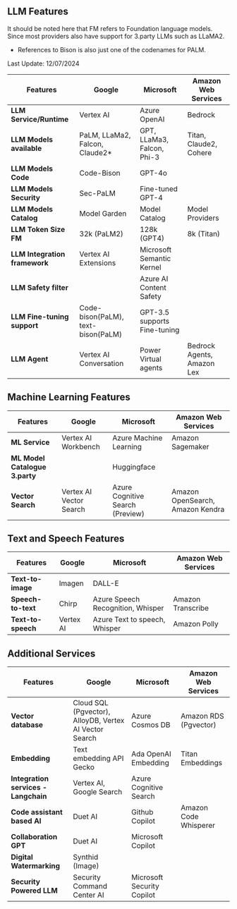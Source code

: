## LLM Features

It should be noted here that FM refers to Foundation language models. Since most providers also have support for 3.party LLMs such as LLaMA2.

* References to Bison is also just one of the codenames for PALM. 

Last Update: 12/07/2024

| Features                         | Google                    | Microsoft              | Amazon Web Services  |
|----------------------------------|---------------------------|------------------------|----------------------|
| **LLM Service/Runtime**             | Vertex AI                 | Azure OpenAI           | Bedrock              |
| **LLM Models available**            | PaLM, LLaMa2, Falcon, Claude2* | GPT, LLaMa3, Falcon, Phi-3 | Titan, Claude2, Cohere |
| **LLM Models Code**             | Code-Bison | GPT-4o  |  |
| **LLM Models Security**             | Sec-PaLM | Fine-tuned GPT-4 |  |
| **LLM Models Catalog**               | Model Garden              | Model Catalog         |  Model Providers                    |
| **LLM Token Size FM**                   | 32k (PaLM2)               | 128k (GPT4)             | 8k (Titan)                     |
| **LLM Integration framework**        | Vertex AI Extensions      | Microsoft Semantic Kernel |                    |
| **LLM Safety filter**                |                           | Azure AI Content Safety |                    |
| **LLM Fine-tuning support**          | Code-bison(PaLM), text-bison(PaLM) |  GPT-3.5 supports Fine-tuning                  |                    |
| **LLM Agent**                        | Vertex AI Conversation |  Power Virtual agents                  | Bedrock Agents, Amazon Lex                   |

## Machine Learning Features

| Features                         | Google                    | Microsoft              | Amazon Web Services  |
|----------------------------------|---------------------------|------------------------|----------------------|
| **ML Service**                       | Vertex AI Workbench       | Azure Machine Learning | Amazon Sagemaker    |
| **ML Model Catalogue 3.party**               |                           | Huggingface                      |                      |
| **Vector Search**                    | Vertex AI Vector Search   | Azure Cognitive Search (Preview) | Amazon OpenSearch, Amazon Kendra |

## Text and Speech Features

| Features                         | Google                    | Microsoft              | Amazon Web Services  |
|----------------------------------|---------------------------|------------------------|----------------------|
| **Text-to-image**                    | Imagen                    | DALL-E                 |                      |
| **Speech-to-text**                   | Chirp                     | Azure Speech Recognition, Whisper | Amazon Transcribe |
| **Text-to-speech**                   | Vertex AI                 | Azure Text to speech, Whisper  | Amazon Polly        |

## Additional Services

| Features                         | Google                    | Microsoft              | Amazon Web Services  |
|----------------------------------|---------------------------|------------------------|----------------------|
| **Vector database**                  | Cloud SQL (Pgvector), AlloyDB, Vertex AI Vector Search | Azure Cosmos DB | Amazon RDS (Pgvector) |
| **Embedding**                        | Text embedding API Gecko  | Ada OpenAI Embedding  | Titan Embeddings    |
| **Integration services - Langchain** | Vertex AI, Google Search  | Azure Cognitive Search |                      |
| **Code assistant based AI**          | Duet AI                   | Github Copilot        | Amazon Code Whisperer |
| **Collaboration GPT**                | Duet AI                   | Microsoft Copilot     |                      |
| **Digital Watermarking**             | Synthid (Image)           |                        |                      |
| **Security Powered LLM**           | Security Command Center AI         | Microsoft Security Copilot                        |                      |
